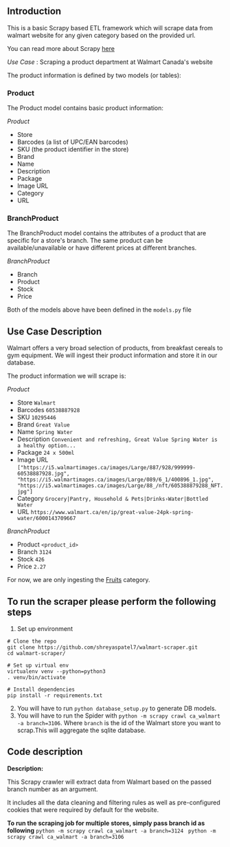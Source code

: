 

## Introduction
This is a basic Scrapy based ETL framework which will scrape data from walmart website for any given category based on the provided url.

You can read more about Scrapy [here](https://scrapy.org/)

*Use Case* : Scraping a product department at Walmart Canada's website

The product information is defined by two models (or tables):

### Product
The Product model contains basic product information:

*Product*

- Store
- Barcodes (a list of UPC/EAN barcodes)
- SKU (the product identifier in the store)
- Brand
- Name
- Description
- Package
- Image URL
- Category
- URL

### BranchProduct
The BranchProduct model contains the attributes of a product that are specific for a store's branch. The same product can be available/unavailable or have different prices at different branches.

*BranchProduct*

- Branch
- Product
- Stock
- Price

Both of the models above have been defined in the `models.py` file

## Use Case Description

Walmart offers a very broad selection of products, from breakfast cereals to gym equipment. We will ingest their product information and store it in our database.

The product information we will scrape is:

*Product*

- Store `Walmart`
- Barcodes `60538887928`
- SKU `10295446`
- Brand `Great Value`
- Name `Spring Water`
- Description `Convenient and refreshing, Great Value Spring Water is a healthy option...`
- Package `24 x 500ml`
- Image URL `["https://i5.walmartimages.ca/images/Large/887/928/999999-60538887928.jpg", "https://i5.walmartimages.ca/images/Large/089/6_1/400896_1.jpg", "https://i5.walmartimages.ca/images/Large/88_/nft/605388879288_NFT.jpg"]`
- Category `Grocery|Pantry, Household & Pets|Drinks›Water|Bottled Water`
- URL `https://www.walmart.ca/en/ip/great-value-24pk-spring-water/6000143709667`

*BranchProduct*
 - Product `<product_id>`
 - Branch `3124`
 - Stock `426`
 - Price `2.27`

For now, we are only ingesting the [Fruits](https://www.walmart.ca/en/grocery/fruits-vegetables/fruits/N-3852) category.


## To run the scraper please perform the following steps

1. Set up environment
```
# Clone the repo
git clone https://github.com/shreyaspatel7/walmart-scraper.git
cd walmart-scraper/

# Set up virtual env
virtualenv venv --python=python3
. venv/bin/activate

# Install dependencies
pip install -r requirements.txt 
```
2. You will have to run `python database_setup.py` to generate DB models.
3. You will have to  run the Spider with `python -m scrapy crawl ca_walmart -a branch=3106`. Where `branch` is the id of the Walmart store you want to scrap.This will aggregate the sqlite database.


## Code description

**Description:**

This Scrapy crawler will extract data from Walmart based on the passed branch number as an argument.

It includes all the data cleaning and filtering rules as well as pre-configured cookies that were required by default for the website.


**To run the scraping job for multiple stores, simply pass branch id as following** 
`python -m scrapy crawl ca_walmart -a branch=3124
`
`python -m scrapy crawl ca_walmart -a branch=3106
`

 

